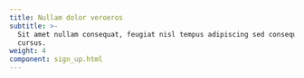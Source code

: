 ```yaml
---
title: Nullam dolor veroeros
subtitle: >-
  Sit amet nullam consequat, feugiat nisl tempus adipiscing sed consequat
  cursus.
weight: 4
component: sign_up.html
---
```

